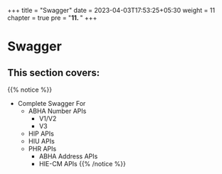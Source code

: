 +++
title = "Swagger"
date = 2023-04-03T17:53:25+05:30
weight = 11
chapter = true
pre = "<b>11. </b>"
+++


# Swagger

## This section covers:

{{% notice %}}
- Complete Swagger For
	- ABHA Number APIs
		- V1/V2 
		- V3 
	- HIP APIs
	- HIU APIs
	- PHR APIs
		- ABHA Address APIs
		- HIE-CM APIs
{{% /notice %}}
